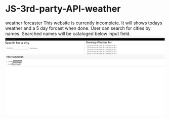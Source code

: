 # JS-3rd-party-API-weather
weather forcaster
This website is currently incomplete. It will shows todays weather and a 5 day forcast when done. User can search for cities by names. Searched names will be cataloged below input field. 
![.](./Assests/Screenshot%202022-11-29%20224517.png)
